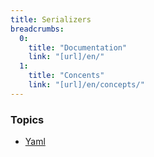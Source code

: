 ```yaml
---
title: Serializers
breadcrumbs:
  0:
    title: "Documentation"
    link: "[url]/en/"
  1:
    title: "Concents"
    link: "[url]/en/concepts/"
---
```


### Topics

* [Yaml](./serializers/yaml)
